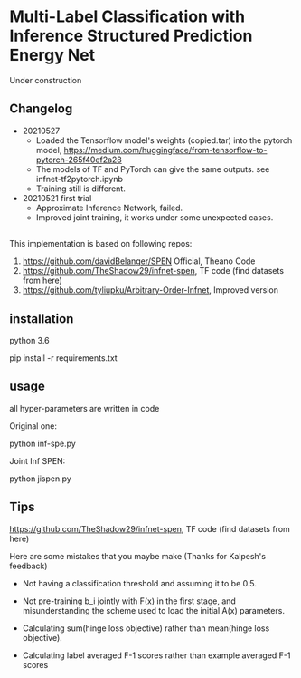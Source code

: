 # Multi-Label Classification with Inference Structured Prediction Energy Net

Under construction


## Changelog

- 20210527   
     - Loaded the Tensorflow model's weights (copied.tar) into the pytorch model, https://medium.com/huggingface/from-tensorflow-to-pytorch-265f40ef2a28 
     - The models of TF and PyTorch can give the same outputs.  see infnet-tf2pytorch.ipynb
     - Training still is different.
- 20210521 first trial
     - Approximate Inference Network, failed.
     - Improved joint training, it works under some unexpected cases.

## 

This implementation is based on following repos:

1. https://github.com/davidBelanger/SPEN  Official, Theano Code
2. https://github.com/TheShadow29/infnet-spen, TF code (find datasets from here)
3. https://github.com/tyliupku/Arbitrary-Order-Infnet, Improved version

## installation

python 3.6

pip install -r requirements.txt

## usage

all hyper-parameters are written in code

Original one:

python inf-spe.py

Joint Inf SPEN:

python jispen.py


## Tips

https://github.com/TheShadow29/infnet-spen, TF code (find datasets from here)

Here are some mistakes that you maybe make (Thanks for Kalpesh's feedback)   

- Not having a classification threshold and assuming it to be 0.5.

- Not pre-training b_i jointly with F(x) in the first stage, and misunderstanding the scheme used to load the initial A(x) parameters.

- Calculating sum(hinge loss objective) rather than mean(hinge loss objective).

- Calculating label averaged F-1 scores rather than example averaged F-1 scores
